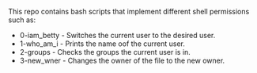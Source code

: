 This repo contains bash scripts that implement different shell permissions such as:
- 0-iam_betty - Switches the current user to the desired user.
- 1-who_am_i - Prints the name oof the current user.
- 2-groups - Checks the groups the current user is in.
- 3-new_wner - Changes the owner of the file to the new owner.
